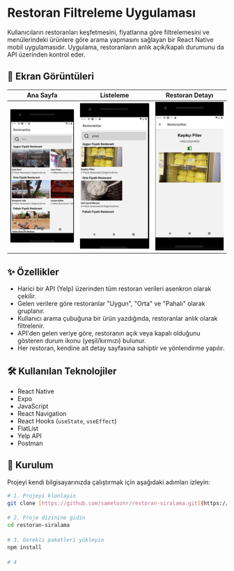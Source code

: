 # Restoran Filtreleme Uygulaması

Kullanıcıların restoranları keşfetmesini, fiyatlarına göre filtrelemesini ve menülerindeki ürünlere göre arama yapmasını sağlayan bir React Native mobil uygulamasıdır. Uygulama, restoranların anlık açık/kapalı durumunu da API üzerinden kontrol eder.

## 📱 Ekran Görüntüleri

| Ana Sayfa | Listeleme | Restoran Detayı |
| :---: | :---: | :---: |
| <img src="./assets/anasayfa.png" alt="Ana Sayfa" width="250"> | <img src="./assets/liste.png" alt="Listeleme" width="250"> | <img src="./assets/detay.png" alt="Restoran Detayı" width="250"> | |

## ✨ Özellikler

* Harici bir API (Yelp) üzerinden tüm restoran verileri asenkron olarak çekilir.
* Gelen verilere göre restoranlar "Uygun", "Orta" ve "Pahalı" olarak gruplanır.
* Kullanıcı arama çubuğuna bir ürün yazdığında, restoranlar anlık olarak filtrelenir.
* API'den gelen veriye göre, restoranın açık veya kapalı olduğunu gösteren durum ikonu (yeşil/kırmızı) bulunur.
* Her restoran, kendine ait detay sayfasına sahiptir ve yönlendirme yapılır.

## 🛠️ Kullanılan Teknolojiler

* React Native
* Expo
* JavaScript
* React Navigation
* React Hooks (`useState`, `useEffect`)
* FlatList
* Yelp API
* Postman

## 🚀 Kurulum

Projeyi kendi bilgisayarınızda çalıştırmak için aşağıdaki adımları izleyin:

```bash
# 1. Projeyi klonlayın
git clone [https://github.com/sametoznr/restoran-siralama.git](https://github.com/sametoznr/restoran-siralama.git)

# 2. Proje dizinine gidin
cd restoran-siralama

# 3. Gerekli paketleri yükleyin
npm install

# 4
